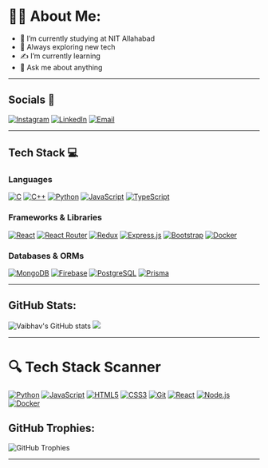 # 😮‍💨 About Me:

- 🏫 I’m currently studying at NIT Allahabad  
- 🔎 Always exploring new tech
- ✍️ I’m currently learning 
- 💬 Ask me about anything  

---

## Socials 👥
[![Instagram](https://img.shields.io/badge/Instagram-E4405F?style=for-the-badge&logo=instagram&logoColor=white)](https://www.instagram.com/vaibhavjathar784/)
[![LinkedIn](https://img.shields.io/badge/LinkedIn-0077B5?style=for-the-badge&logo=linkedin&logoColor=white)](https://www.linkedin.com/in/vaibhav-jathar-567565221/)
[![Email](https://img.shields.io/badge/Gmail-D14836?style=for-the-badge&logo=gmail&logoColor=white)](mailto:vaibhavjathar287@gmail.com)

---

## Tech Stack 💻  

### **Languages**  
[![C](https://img.shields.io/badge/C-00599C?style=for-the-badge&logo=c&logoColor=white)](https://www.cprogramming.com/)  [![C++](https://img.shields.io/badge/C%2B%2B-00599C?style=for-the-badge&logo=c%2B%2B&logoColor=white)](https://isocpp.org/)  [![Python](https://img.shields.io/badge/Python-3776AB?style=for-the-badge&logo=python&logoColor=white)](https://www.python.org/)  [![JavaScript](https://img.shields.io/badge/JavaScript-F7DF1E?style=for-the-badge&logo=javascript&logoColor=black)](https://developer.mozilla.org/en-US/docs/Web/JavaScript)  [![TypeScript](https://img.shields.io/badge/TypeScript-3178C6?style=for-the-badge&logo=typescript&logoColor=white)](https://www.typescriptlang.org/)  

### **Frameworks & Libraries**  
[![React](https://img.shields.io/badge/React-20232A?style=for-the-badge&logo=react&logoColor=61DAFB)](https://react.dev/)  [![React Router](https://img.shields.io/badge/React_Router-CA4245?style=for-the-badge&logo=react-router&logoColor=white)](https://reactrouter.com/)  [![Redux](https://img.shields.io/badge/Redux-764ABC?style=for-the-badge&logo=redux&logoColor=white)](https://redux.js.org/)  [![Express.js](https://img.shields.io/badge/Express.js-000000?style=for-the-badge&logo=express&logoColor=white)](https://expressjs.com/)  [![Bootstrap](https://img.shields.io/badge/Bootstrap-7952B3?style=for-the-badge&logo=bootstrap&logoColor=white)](https://getbootstrap.com/)  [![Docker](https://img.shields.io/badge/Docker-2496ED?style=for-the-badge&logo=docker&logoColor=white)](https://www.docker.com/)


### **Databases & ORMs** 
[![MongoDB](https://img.shields.io/badge/MongoDB-47A248?style=for-the-badge&logo=mongodb&logoColor=white)](https://www.mongodb.com/)  [![Firebase](https://img.shields.io/badge/Firebase-FFCA28?style=for-the-badge&logo=firebase&logoColor=black)](https://firebase.google.com/)  [![PostgreSQL](https://img.shields.io/badge/PostgreSQL-4169E1?style=for-the-badge&logo=postgresql&logoColor=white)](https://www.postgresql.org/)  [![Prisma](https://img.shields.io/badge/Prisma-2D3748?style=for-the-badge&logo=prisma&logoColor=white)](https://www.prisma.io/)  


---

## GitHub Stats:
![Vaibhav's GitHub stats](https://github-readme-stats.vercel.app/api?username=vaibhavjathar&show_icons=true&theme=radical&hide=issues&count_private=true&include_all_commits=true)
![](https://github-readme-stats.vercel.app/api/top-langs/?username=vaibhavjathar&theme=dark&hide_border=false&include_all_commits=false&count_private=false&layout=compact)



---
# 🔍 Tech Stack Scanner 
[![Python](https://img.shields.io/badge/Python-3776AB?style=for-the-badge&logo=python&logoColor=white)](https://www.python.org/)
[![JavaScript](https://img.shields.io/badge/JavaScript-F7DF1E?style=for-the-badge&logo=javascript&logoColor=black)](https://developer.mozilla.org/en-US/docs/Web/JavaScript)
[![HTML5](https://img.shields.io/badge/HTML5-E34F26?style=for-the-badge&logo=html5&logoColor=white)](https://developer.mozilla.org/en-US/docs/Web/HTML)
[![CSS3](https://img.shields.io/badge/CSS3-1572B6?style=for-the-badge&logo=css3&logoColor=white)](https://developer.mozilla.org/en-US/docs/Web/CSS)
[![Git](https://img.shields.io/badge/Git-F05032?style=for-the-badge&logo=git&logoColor=white)](https://git-scm.com/)
[![React](https://img.shields.io/badge/React-61DAFB?style=for-the-badge&logo=react&logoColor=white)](https://react.dev/)
[![Node.js](https://img.shields.io/badge/Node.js-339933?style=for-the-badge&logo=nodedotjs&logoColor=white)](https://nodejs.org/)
[![Docker](https://img.shields.io/badge/Docker-2496ED?style=for-the-badge&logo=docker&logoColor=white)](https://www.docker.com/)

## GitHub Trophies:
![GitHub Trophies](https://github-profile-trophy.vercel.app/?username=vaibhavjathar&theme=onedark)

---
